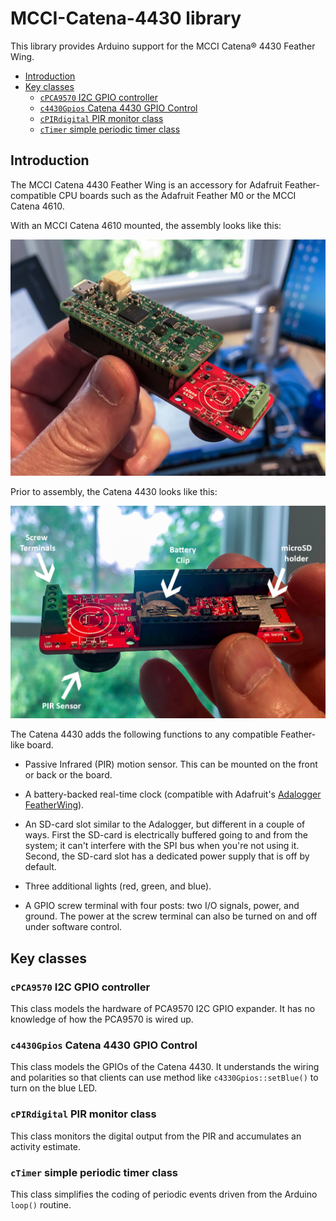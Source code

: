 # MCCI-Catena-4430 library

This library provides Arduino support for the MCCI <!-- spellcheck:off -->Catena&reg;<!-- spellcheck:on --> 4430 Feather Wing.

<!-- markdownlint-disable MD033 -->
<!-- markdownlint-capture -->
<!-- markdownlint-disable -->
<!-- TOC depthFrom:2 updateOnSave:true -->

- [Introduction](#introduction)
- [Key classes](#key-classes)
	- [`cPCA9570` I2C GPIO controller](#cpca9570-i2c-gpio-controller)
	- [`c4430Gpios` Catena 4430 GPIO Control](#c4430gpios-catena-4430-gpio-control)
	- [`cPIRdigital` PIR monitor class](#cpirdigital-pir-monitor-class)
	- [`cTimer` simple periodic timer class](#ctimer-simple-periodic-timer-class)

<!-- /TOC -->
<!-- markdownlint-restore -->
<!-- Due to a bug in Markdown TOC, the table is formatted incorrectly if tab indentation is set other than 4. Due to another bug, this comment must be *after* the TOC entry. -->

## Introduction

The MCCI Catena 4430 Feather Wing is an accessory for Adafruit Feather-compatible CPU boards such as the Adafruit Feather M0 or the MCCI Catena 4610.

With an MCCI Catena 4610 mounted, the assembly looks like this:

![Picture of Catena 4430](assets/Catean4430-with-main-Catena.jpg)

Prior to assembly, the Catena 4430 looks like this:

![Picture of Catena 4430 without Feather](assets/AnnotatedCatena4430.-1278x864.jpg)

The Catena 4430 adds the following functions to any compatible Feather-like board.

- Passive Infrared (PIR) motion sensor. This can be mounted on the front or back or the board.

- A battery-backed real-time clock (compatible with Adafruit's [Adalogger FeatherWing](https://www.adafruit.com/product/2922)).

- An SD-card slot similar to the Adalogger, but different in a couple of ways. First the SD-card is electrically buffered going to and from the system; it can't interfere with the SPI bus when you're not using it. Second, the SD-card slot has a dedicated power supply that is off by default.

- Three additional lights (red, green, and blue).

- A GPIO screw terminal with four posts: two I/O signals, power, and ground. The power at the screw terminal can also be turned on and off under software control.

## Key classes

### `cPCA9570` I2C GPIO controller

This class models the hardware of PCA9570 I2C GPIO expander. It has no knowledge of how the PCA9570 is wired up.

### `c4430Gpios` Catena 4430 GPIO Control

This class models the GPIOs of the Catena 4430. It understands the wiring and polarities so that clients can use method like `c4330Gpios::setBlue()` to turn on the blue LED.

### `cPIRdigital` PIR monitor class

This class monitors the digital output from the PIR and accumulates an activity estimate.

### `cTimer` simple periodic timer class

This class simplifies the coding of periodic events driven from the Arduino `loop()` routine.
